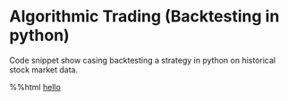 # Algorithmic Trading (Backtesting in python)
Code snippet show casing backtesting a strategy in python on historical stock market data.

%%html
<a href="https://github.com/karthikramx/Algorithmic-Trading-Backtesting-python-example/blob/main/Algorithmic%20Trading%E2%80%8A-%E2%80%8ABacktesting%20a%20strategy%20in%20python.ipynb">hello</a>
